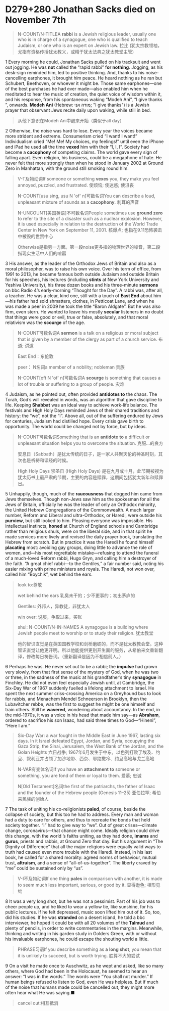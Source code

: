 # D279+280 Jonathan Sacks died on November 7th
> N-COUNT/N-TITLEA **rabbi** is a Jewish religious leader, usually one who is in charge of a synagogue, one who is qualified to teach Judaism, or one who is an expert on Jewish law. 拉比 (犹太宗教领袖，尤指有资格传授犹太教义，或精于犹太法典之犹太教堂主管)
 > 

1 Every morning he could, Jonathan Sacks pulled on his tracksuit and went out jogging. He was **not** called the “rapid rabbi” f**or nothing**. Jogging, as his desk-sign reminded him, led to positive thinking. And, thanks to his noise-cancelling earphones, it brought him peace. He heard nothing as he ran but Schubert, Beethoven, or whoever it might be. Those same earphones—one of the best purchases he had ever made—also enabled him when he meditated to hear the music of creation, the quiet voice of wisdom within it, and his response, from his spontaneous waking “Modeh Ani”, “I give thanks ”, onwards.
**Modeh Ani** (Hebrew: מודה אני; "I give thanks") is a Jewish prayer that observant Jews recite daily upon waking, while still in bed.

> 从他下意识在Modeh Ani中醒来开始（类似于all day）
>

2 Otherwise, the noise was hard to lose. Every year the voices became more strident and extreme. Consumerism cried “I want! I want!” Individualism cried “Me! Me! My choices, my feelings!” until even the iPhone and iPad he used all the time **vexed** him with their “I, I, I”. Society had become a **cacophony** of competing claims. The world gave every sign of falling apart. Even religion, his business, could be a megaphone of hate. He never felt that more strongly than when he stood in January 2002 at Ground Zero in Manhattan, with the ground still smoking round him.

> V-T及物动词If someone or something **vexes** you, they make you feel annoyed, puzzled, and frustrated. 使烦恼; 使迷惑; 使沮丧
>
> N-COUNT[usu sing, usu N 'of' n]可数名词You can describe a loud, unpleasant mixture of sounds as a **cacophony**. 刺耳的声音
>
> N-UNCOUNT[美国英语]不可数名词People sometimes use **ground zero** to refer to the site of a disaster such as a nuclear explosion. However, it is used especially in relation to the destruction of the World Trade Center in New York on September 11, 2001. 核爆点; 也指在9.11恐怖袭击中被毁的世贸中心
>
> Otherwise是指另一方面。第一段noise更多指的物理世界的噪音，第二段指现实生活中人们的喧嚣
>

3 His answer, as the leader of the Orthodox Jews of Britain and also as a moral philosopher, was to raise his own voice. Over his term of office, from 1991 to 2013, he became famous both outside Judaism and outside Britain for his speeches, his lectures (including **stints** at New York University and Yeshiva University), his three dozen books and his three-minute **sermons** on bbc Radio 4’s early-morning “Thought for the Day”. A rabbi was, after all, a teacher. He was a clear, kind one, still with a touch of **East End** about him—his father had sold shmatters, clothes, in Petticoat Lane, and when he was made a peer in 2009 he took the title “Baron Aldgate”. But he was also firm, even stern. He wanted to leave his mostly **secular** listeners in no doubt that things were good or evil, true or false, absolutely, and that moral relativism was the **scourge** of the age.

> N-COUNT可数名词A **sermon** is a talk on a religious or moral subject that is given by a member of the clergy as part of a church service. 布道; 讲道
>
> East End：东伦敦
>
> peer： N名词a member of a nobility; nobleman 贵族
>
> N-COUNT[oft N 'of' n]可数名词A **scourge** is something that causes a lot of trouble or suffering to a group of people. 灾难
>

4 Judaism, as he pointed out, often provided **antidotes to** the chaos. The Torah, God’s will revealed in words, was an algorithm that gave discipline to life. Keeping **Shabbat** was an ideal way to achieve work-life balance. The festivals and High Holy Days reminded Jews of their shared traditions and history: the “we”, not the “I”. Above all, out of the suffering endured by Jews for centuries, Judaism had distilled hope. Every crisis gave birth to opportunity. The world could be changed not by force, but by ideas.

> N-COUNT可数名词Something that is an **antidote** **to** a difficult or unpleasant situation helps you to overcome the situation. 克服…的良方
>
> 安息日（Sabbath）是犹太传统的日子，是一家人共聚天伦的神圣时刻，其次也是祈祷和读经的时候。
>
> High Holy Days 崇圣日 (High Holy Days) 是在九月或十月，此节期被视为犹太历书上最严肃的节期，主要的内容是赎罪，这期间包括犹太新年和赎罪日。
>

5 Unhappily, though, much of the **raucousness** that dogged him came from Jews themselves. Though non-Jews saw him as the spokesman for all the Jews of Britain, officially he was the leader of only an Orthodox minority, the United Hebrew Congregations of the Commonwealth. A much larger number, Reform and Liberal and ultra-Orthodox, or Haredi, were outside his **purview**, but still looked to him. Pleasing everyone was impossible. His intellectual instincts, **honed** at Church of England schools and Cambridge rather than religious shuls, were on the liberal side, and in that spirit he made services more lively and revised the daily prayer book, translating the Hebrew from scratch. But in practice it was the Haredi he found himself **placating** most: avoiding gay groups, doing little to advance the role of women, and—his most regrettable mistake—refusing to attend the funeral of a much-loved Reform rabbi, Hugo Gryn, and calling him a destroyer of the faith. “A great chief rabbi—to the Gentiles,” a fair number said, noting his easier mixing with prime ministers and royals. The Haredi, not won over, called him “Boychik”, wet behind the ears.

> look to:尊敬
>
> wet behind the ears 乳臭未干的；少不更事的；初出茅庐的
>
> Gentiles: 外邦人，异教徒，非犹太人
>
> win over: 说服，争取过来，买账
>
> shul:  N-COUNT/N-IN-NAMES A synagogue is a building where Jewish people meet to worship or to study their religion. 犹太教堂
>
> 他的智识直觉是在英国国教学校和剑桥磨砺的，而不是犹太教教会堂。这种智识直觉让他更开明。所以他能提供更别开生面的服务，从希伯来文重新翻译，修改每日祷告词。（重新翻译是因为不相信前人。）
>

6 Perhaps he was. He never set out to be a rabbi; the **impulse** had grown very slowly, from that first sense of the mystery of God, when he was two or three, in the sadness of the music at his grandfather’s tiny **synagogue** in Finchley. He did not even feel especially Jewish until, at Cambridge, the Six-Day War of 1967 suddenly fuelled a lifelong attachment to Israel. He spent the next summer criss-crossing America on a Greyhound bus to look for rabbis, and Menachem Mendel Schneerson in Brooklyn, then the Lubavitcher rebbe, was the first to suggest he might be one himself and train others. Still he **wavered**, wondering about accountancy. In the end, in the mid-1970s, it was a voice in his head that made him say—as **Abraham**, ordered to sacrifice his son Isaac, had said three times to God—“Hineni”, “Here I am.”

> Six-Day War: a war fought in the Middle East in June 1967, lasting six days. In it Israel defeated Egypt, Jordan, and Syria, occupying the Gaza Strip, the Sinai, Jerusalem, the West Bank of the Jordan, and the Golan Heights 六日战争; 1967年6月发生于中东，以色列打败了埃及、约旦、叙利亚并占领了加沙地带、西奈、耶路撒冷、约旦高地与戈兰高地
>
> N-VAR有变体名词If you have an **attachment** **to** someone or something, you are fond of them or loyal to them. 爱慕; 忠诚
>
> N[Old Testament]名词the first of the patriarchs, the father of Isaac and the founder of the Hebrew people (Genesis 11–25) 亚伯拉罕; 希伯来民族的创始人
>

7 The task of uniting his co-religionists **paled**, of course, beside the collapse of society, but this too he had to address. Every man and woman had a duty to care for others, and thus to recreate the bonds that held society together. “I” had to give way to “we”. Out of great crises—climate change, coronavirus—that chance might come. Ideally religion could drive this change, with the world ’s faiths uniting, as they had done, **imams** and **gurus**, priests and rabbis, at Ground Zero that day. But his argument in “The Dignity of Difference” that all the major religions were equally valid ways to truth had caused even more trouble with the Haredi. Instead, in his last book, he called for a shared morality: agreed norms of behaviour, mutual trust, **altruism**, and a sense of “all-of-us-together”. The liberty craved by “me” could be sustained only by “us”.

> V-I不及物动词If one thing **pales** in comparison with another, it is made to seem much less important, serious, or good by it. 显得逊色; 相形见绌
>

8 It was a very long shot, but he was not a pessimist. Part of his job was to cheer people up, and he liked to wear a yellow tie, like sunshine, for his public lectures. If he felt depressed, music soon lifted him out of it. So, too, did his studies. If he was **stranded** on a desert island, he told a bbc interviewer, he hoped it could be with all 20 volumes of the **Talmud** and plenty of pencils, in order to write commentaries in the margins. Meanwhile, thinking and writing in his garden study in Golders Green, with or without his invaluable earphones, he could escape the shouting world a little.

> PHRASE习语If you describe something as **a** **long shot**, you mean that it is unlikely to succeed, but is worth trying. 胜算不大的尝试
>

9 On a visit he made once to Auschwitz, as he wept and asked, like so many others, where God had been in the Holocaust, he seemed to hear an answer: “I was in the words.” The words were “You shall not murder.” If human beings refused to listen to God, even He was helpless. But if much of the noise that humans made could be cancelled out, they might more often hear what He was saying.■

> cancel out:相互抵消
>


